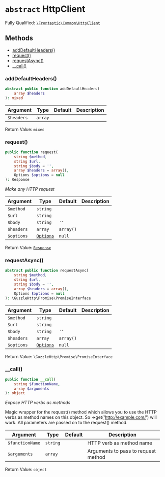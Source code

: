 # `abstract`  HttpClient

Fully Qualified: [`\Frontastic\Common\HttpClient`](../../src/php/HttpClient.php)

## Methods

* [addDefaultHeaders()](#adddefaultheaders)
* [request()](#request)
* [requestAsync()](#requestasync)
* [__call()](#__call)

### addDefaultHeaders()

```php
abstract public function addDefaultHeaders(
    array $headers
): mixed
```

Argument|Type|Default|Description
--------|----|-------|-----------
`$headers`|`array`||

Return Value: `mixed`

### request()

```php
public function request(
    string $method,
    string $url,
    string $body = '',
    array $headers = array(),
    Options $options = null
): Response
```

*Make any HTTP request*

Argument|Type|Default|Description
--------|----|-------|-----------
`$method`|`string`||
`$url`|`string`||
`$body`|`string`|`''`|
`$headers`|`array`|`array()`|
`$options`|[`Options`](HttpClient/Options.md)|`null`|

Return Value: [`Response`](HttpClient/Response.md)

### requestAsync()

```php
abstract public function requestAsync(
    string $method,
    string $url,
    string $body = '',
    array $headers = array(),
    Options $options = null
): \GuzzleHttp\Promise\PromiseInterface
```

Argument|Type|Default|Description
--------|----|-------|-----------
`$method`|`string`||
`$url`|`string`||
`$body`|`string`|`''`|
`$headers`|`array`|`array()`|
`$options`|[`Options`](HttpClient/Options.md)|`null`|

Return Value: `\GuzzleHttp\Promise\PromiseInterface`

### __call()

```php
public function __call(
    string $functionName,
    array $arguments
): object
```

*Expose HTTP verbs as methods*

Magic wrapper for the request() method which allows you to use the HTTP
verbs as method names on this object. So ->get('http://example.com/')
will work. All parameters are passed on to the request() method.

Argument|Type|Default|Description
--------|----|-------|-----------
`$functionName`|`string`||HTTP verb as method name
`$arguments`|`array`||Arguments to pass to request method

Return Value: `object`

